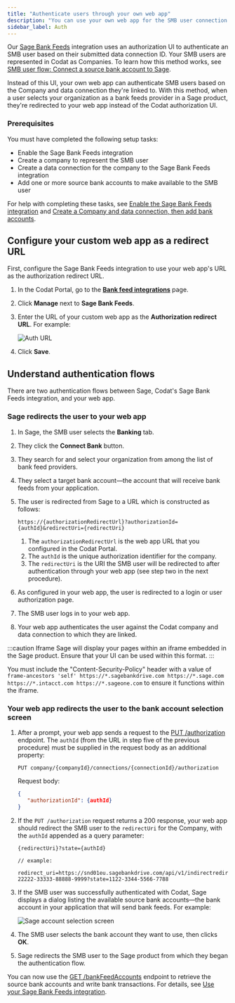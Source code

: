 ```yaml
---
title: "Authenticate users through your own web app"
description: "You can use your own web app for the SMB user connection journey for Sage Bank Feeds"
sidebar_label: Auth
---
```


Our [Sage Bank Feeds](/integrations/bank-feeds/sage-bank-feeds/) integration uses an authorization UI to authenticate an SMB user based on their submitted data connection ID. Your SMB users are represented in Codat as Companies. To learn how this method works, see [SMB user flow: Connect a source bank account to Sage](/integrations/bank-feeds/sage-bank-feeds/sage-bank-feeds-setup#smb-user-flow-connect-a-source-bank-account-to-sage).

Instead of this UI, your own web app can authenticate SMB users based on the Company and data connection they're linked to. With this method, when a user selects your organization as a bank feeds provider in a Sage product, they're redirected to your web app instead of the Codat authorization UI.

### Prerequisites

You must have completed the following setup tasks:

- Enable the Sage Bank Feeds integration
- Create a company to represent the SMB user
- Create a data connection for the company to the Sage Bank Feeds integration
- Add one or more source bank accounts to make available to the SMB user

For help with completing these tasks, see [Enable the Sage Bank Feeds integration](/integrations/bank-feeds/sage-bank-feeds/sage-bank-feeds-setup#enable-the-sage-bank-feeds-integration) and [Create a Company and data connection, then add bank accounts](/integrations/bank-feeds/sage-bank-feeds/sage-bank-feeds-setup#create-a-company-and-data-connection-then-add-bank-accounts).

## Configure your custom web app as a redirect URL

First, configure the Sage Bank Feeds integration to use your web app's URL as the authorization redirect URL.

1. In the Codat Portal, go to the <a className="external" href="https://app-integration.codat.io/settings/integrations/bankfeeds" target="_blank">**Bank feed integrations**</a> page.

2. Click **Manage** next to **Sage Bank Feeds**.

3. Enter the URL of your custom web app as the **Authorization redirect URL**. For example:

   ![Auth URL](/img/old/ef4ab16-sage-bank-feeds_integration-settings-page-auth-url.png "Custom authorization redirect URL entered on the Integration settings page for Sage Bank Feeds.")

4. Click **Save**.

## Understand authentication flows

There are two authentication flows between Sage, Codat's Sage Bank Feeds integration, and your web app.

### Sage redirects the user to your web app

1. In Sage, the SMB user selects the **Banking** tab.

2. They click the **Connect Bank** button.

3. They search for and select your organization from among the list of bank feed providers.

4. They select a target bank account—the account that will receive bank feeds from your application.

5. The user is redirected from Sage to a URL which is constructed as follows:

   ```http
   https://{authorizationRedirectUrl}?authorizationId={authId}&redirectUri={redirectUri}
   ```

   1. The `authorizationRedirectUrl` is the web app URL that you configured in the Codat Portal.
   2. The `authId` is the unique authorization identifier for the company.
   3. The `redirectUri` is the URI the SMB user will be redirected to after authentication through your web app (see step two in the next procedure).

6. As configured in your web app, the user is redirected to a login or user authorization page.

7. The SMB user logs in to your web app.

8. Your web app authenticates the user against the Codat company and data connection to which they are linked.

:::caution Iframe
Sage will display your pages within an iframe embedded in the Sage product. Ensure that your UI can be used within this format.
:::

You must include the "Content-Security-Policy" header with a value of `frame-ancestors 'self' https://*.sagebankdrive.com https://*.sage.com https://*.intacct.com https://*.sageone.com` to ensure it functions within the iframe.

### Your web app redirects the user to the bank account selection screen

1. After a prompt, your web app sends a request to the <a href="https://api.codat.io/swagger/index.html#/Connection/put_companies__companyId__connections__connectionId__authorization"
   target="blank">PUT /authorization</a> endpoint. The `authId` (from the URL in step five of the previous procedure) must be supplied in the request body as an additional property:

   ```http
   PUT company/{companyId}/connections/{connectionId}/authorization
   ```

   Request body:

   ```json
   {
      "authorizationId": {authId}
   }
   ```

2. If the `PUT /authorization` request returns a 200 response, your web app should redirect the SMB user to the `redirectUri` for the Company, with the `authId` appended as a query parameter:

   ```http
   {redirectUri}?state={authId}

   // example:

   redirect_uri=https://snd01eu.sagebankdrive.com/api/v1/indirectredirect/11111-22222-33333-88888-9999?state=1122-3344-5566-7788
   ```

3. If the SMB user was successfully authenticated with Codat, Sage displays a dialog listing the available source bank accounts&mdash;the bank account in your application that will send bank feeds. For example:

   ![Sage account selection screen](/img/old/f73be1e-redirect_screen.PNG "Sage dialog listing the available source bank accounts")

4. The SMB user selects the bank account they want to use, then clicks **OK**.

5. Sage redirects the SMB user to the Sage product from which they began the authentication flow.

You can now use the <a href="https://api.codat.io/swagger/index.html#/Connection/get_companies__companyId__connections__connectionId__connectionInfo_bankFeedAccounts" target="_blank">GET /bankFeedAccounts</a> endpoint to retrieve the source bank accounts and write bank transactions. For details, see [Use your Sage Bank Feeds integration](/integrations/bank-feeds/sage-bank-feeds/sage-bank-feeds-use).
